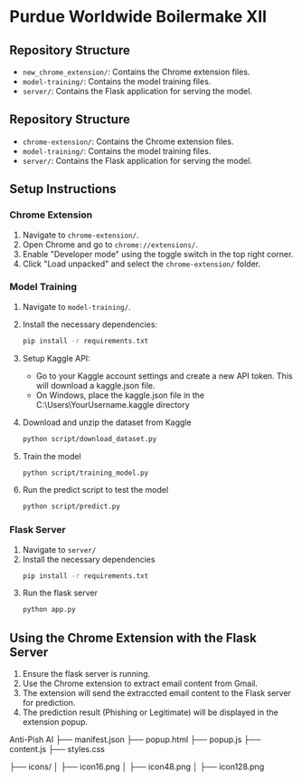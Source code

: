 # Purdue Worldwide Boilermake XII

## Repository Structure
- `new_chrome_extension/`: Contains the Chrome extension files.
- `model-training/`: Contains the model training files.
- `server/`: Contains the Flask application for serving the model.


## Repository Structure
- `chrome-extension/`: Contains the Chrome extension files.
- `model-training/`: Contains the model training files.
- `server/`: Contains the Flask application for serving the model.

## Setup Instructions

### Chrome Extension
1. Navigate to `chrome-extension/`.
2. Open Chrome and go to `chrome://extensions/`.
3. Enable "Developer mode" using the toggle switch in the top right corner.
4. Click "Load unpacked" and select the `chrome-extension/` folder.

### Model Training
1. Navigate to `model-training/`.

2. Install the necessary dependencies:
   ```sh
   pip install -r requirements.txt

3. Setup Kaggle API:
    - Go to your Kaggle account settings and create a new API token. This will download a kaggle.json file.
    - On Windows, place the kaggle.json file in the C:\Users\YourUsername\.kaggle directory

4. Download and unzip the dataset from Kaggle
    ```sh
    python script/download_dataset.py

5. Train the model
    ```sh
    python script/training_model.py

6. Run the predict script to test the model
    ```sh
    python script/predict.py

    
### Flask Server
1. Navigate to `server/`
2. Install the necessary dependencies
    ```sh
    pip install -r requirements.txt
3. Run the flask server
    ```sh
    python app.py

## Using the Chrome Extension with the Flask Server
1. Ensure the flask server is running.
2. Use the Chrome extension to extract email content from Gmail.
3. The extension will send the extraccted email content to the Flask server for prediction.
4. The prediction result (Phishing or Legitimate) will be displayed in the extension popup.




Anti-Pish AI
├── manifest.json
├── popup.html
├── popup.js
├── content.js
├── styles.css

├── icons/
│   ├── icon16.png
│   ├── icon48.png
│   ├── icon128.png

